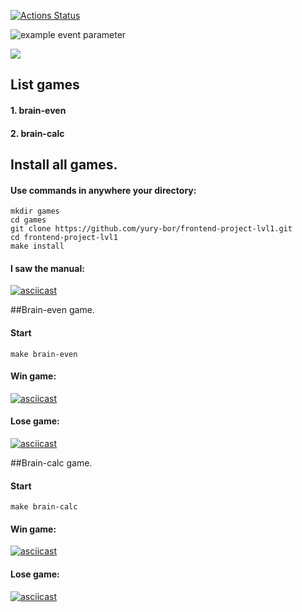 [![Actions Status](https://github.com/yury-bor/frontend-project-lvl1/workflows/hexlet-check/badge.svg)](https://github.com/yury-bor/frontend-project-lvl1/actions)

![example event parameter](https://github.com/yury-bor/frontend-project-lvl1/actions/workflows/linter.yml/badge.svg?event=push)

<a href="https://codeclimate.com/github/codeclimate/codeclimate/maintainability"><img src="https://api.codeclimate.com/v1/badges/a99a88d28ad37a79dbf6/maintainability" /></a>

## List games
#### 1. brain-even
#### 2. brain-calc


## Install all games.
#### Use commands in anywhere your directory:
```shell script
mkdir games
cd games
git clone https://github.com/yury-bor/frontend-project-lvl1.git
cd frontend-project-lvl1    
make install
```
#### I saw the manual:
[![asciicast](https://asciinema.org/a/Z830AruxaBaPqoS2M5l3DVrcr.svg)](https://asciinema.org/a/Z830AruxaBaPqoS2M5l3DVrcr)


##Brain-even game.
#### Start 
```
make brain-even
```
#### Win game:
[![asciicast](https://asciinema.org/a/68WtKzCRyh7jbrUwO85Yp2G47.svg)](https://asciinema.org/a/68WtKzCRyh7jbrUwO85Yp2G47)
#### Lose game:
[![asciicast](https://asciinema.org/a/wGwiDUa0dYym5UFOPl7u4RAkU.svg)](https://asciinema.org/a/wGwiDUa0dYym5UFOPl7u4RAkU)


##Brain-calc game.
#### Start 
```
make brain-calc
```
#### Win game:
[![asciicast](https://asciinema.org/a/c5ikey4cblDTh3nhCvSWA9f8N.svg)](https://asciinema.org/a/c5ikey4cblDTh3nhCvSWA9f8N)
#### Lose game:
[![asciicast](https://asciinema.org/a/wdsfF6YRX7oe5ZJOoyTE9fRB7.svg)](https://asciinema.org/a/wdsfF6YRX7oe5ZJOoyTE9fRB7)